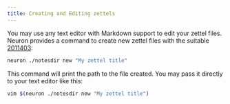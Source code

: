 ```yaml
---
title: Creating and Editing zettels
---
```


You may use any text editor with Markdown support to edit your zettel files. Neuron provides a command to create new zettel files with the suitable [2011403](zcf://zettel-id):

```bash
neuron ./notesdir new "My zettel title"
```

This command will print the path to the file created. You may pass it directly to your text editor like this:


```bash
vim $(neuron ./notesdir new "My zettel title")
```
